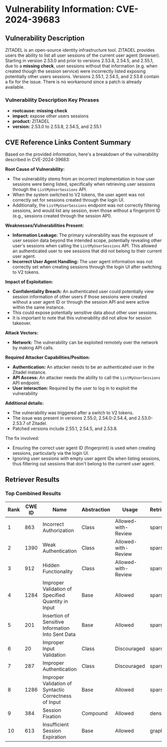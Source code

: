 # Vulnerability Information: CVE-2024-39683

## Vulnerability Description
ZITADEL is an open-source identity infrastructure tool. ZITADEL provides users the ability to list all user sessions of the current user agent (browser). Starting in version 2.53.0 and prior to versions 2.53.8, 2.54.5, and 2.55.1, due to a **missing check**, user sessions without that information (e.g. when created though the session service) were incorrectly listed exposing potentially other users sessions. Versions 2.55.1, 2.54.5, and 2.53.8 contain a fix for the issue. There is no workaround since a patch is already available.

### Vulnerability Description Key Phrases
- **rootcause:** **missing check**
- **impact:** expose other users sessions
- **product:** ZITADEL
- **version:** 2.53.0 to 2.53.8, 2.54.5, and 2.55.1

## CVE Reference Links Content Summary
Based on the provided information, here's a breakdown of the vulnerability described in CVE-2024-39683:

**Root Cause of Vulnerability:**

- The vulnerability stems from an incorrect implementation in how user sessions were being listed, specifically when retrieving user sessions through the `ListMyUserSessions` API.
- When the system switched to V2 tokens, the user agent was not correctly set for sessions created through the login UI.
- Additionally, the `ListMyUserSessions` endpoint was not correctly filtering sessions, and would list any session, even those without a fingerprint ID (e.g., sessions created through the session API).

**Weaknesses/Vulnerabilities Present:**

- **Information Leakage:** The primary vulnerability was the exposure of user session data beyond the intended scope, potentially revealing other user's sessions when calling the `ListMyUserSessions` API. This allowed an authenticated user to see sessions that did not belong to their current user agent.
- **Incorrect User Agent Handling:** The user agent information was not correctly set when creating sessions through the login UI after switching to V2 tokens.

**Impact of Exploitation:**

- **Confidentiality Breach:** An authenticated user could potentially view session information of other users if those sessions were created without a user agent ID or through the session API and were active within the same instance.
- This could expose potentially sensitive data about other user sessions.
- It is important to note that this vulnerability did not allow for session takeover.

**Attack Vectors:**

- **Network:** The vulnerability can be exploited remotely over the network by making API calls.

**Required Attacker Capabilities/Position:**

- **Authentication:** An attacker needs to be an authenticated user in the Zitadel instance.
- **API Access:** An attacker needs the ability to call the `ListMyUserSessions` API endpoint.
- **User interaction:** Required by the user to log in to exploit the vulnerability

**Additional details:**

- The vulnerability was triggered after a switch to V2 tokens.
- The issue was present in versions 2.55.0, 2.54.0-2.54.4, and 2.53.0-2.53.7 of Zitadel.
- Patched versions include 2.55.1, 2.54.5, and 2.53.8.

The fix involved:
- Ensuring the correct user agent ID (fingerprint) is used when creating sessions, particularly via the login UI.
- Ignoring user sessions with empty user agent IDs when listing sessions, thus filtering out sessions that don't belong to the current user agent.

## Retriever Results

### Top Combined Results

| Rank | CWE ID | Name | Abstraction | Usage  | Retrievers | Individual Scores |
|------|--------|------|-------------|-------|------------|-------------------|
| 1 | 863 | Incorrect Authorization | Class | Allowed-with-Review | sparse | 0.485 |
| 2 | 1390 | Weak Authentication | Class | Allowed-with-Review | sparse | 0.480 |
| 3 | 912 | Hidden Functionality | Class | Allowed-with-Review | sparse | 0.453 |
| 4 | 1284 | Improper Validation of Specified Quantity in Input | Base | Allowed | sparse | 0.450 |
| 5 | 201 | Insertion of Sensitive Information Into Sent Data | Base | Allowed | sparse | 0.449 |
| 6 | 20 | Improper Input Validation | Class | Discouraged | sparse | 0.446 |
| 7 | 287 | Improper Authentication | Class | Discouraged | sparse | 0.445 |
| 8 | 1286 | Improper Validation of Syntactic Correctness of Input | Base | Allowed | sparse | 0.438 |
| 9 | 384 | Session Fixation | Compound | Allowed | dense | 0.436 |
| 10 | 613 | Insufficient Session Expiration | Base | Allowed | graph | 0.002 |

